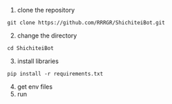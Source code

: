 1. clone the repository

```
git clone https://github.com/RRRGR/ShichiteiBot.git
```

2. change the directory

```
cd ShichiteiBot
```

3. install libraries

```
pip install -r requirements.txt
```

4. get env files
5. run

